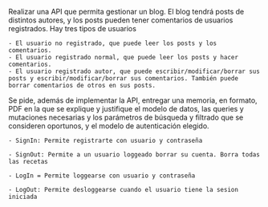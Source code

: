 Realizar una API que permita gestionar un blog. El blog tendrá posts de distintos autores, y los posts pueden tener comentarios de usuarios registrados.
Hay tres tipos de usuarios

    - El usuario no registrado, que puede leer los posts y los comentarios.
    - El usuario registrado normal, que puede leer los posts y hacer comentarios.
    - El usuario registrado autor, que puede escribir/modificar/borrar sus posts y escribir/modificar/borrar sus comentarios. También puede borrar comentarios de otros en sus posts.
    
Se pide, además de implementar la API, entregar una memoria, en formato, PDF en la que se explique y justifique el modelo de datos, las queries y mutaciones necesarias y los parámetros de búsqueda y filtrado que se consideren oportunos, y el modelo de autenticación elegido.

    - SignIn: Permite registrarte con usuario y contraseña

    - SignOut: Permite a un usuario loggeado borrar su cuenta. Borra todas las recetas

    - LogIn = Permite loggearse con usuario y contraseña

    - LogOut: Permite desloggearse cuando el usuario tiene la sesion iniciada